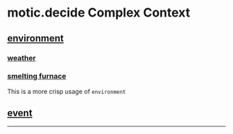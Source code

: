 # motic.decide Complex Context

## [environment](./environment/environment.md)

### [weather](./weather/weather.md)

### [smelting furnace](./industrial/smeltingFurnace/)

This is a more crisp usage of `environment`

## [event](./event/event.md)

---